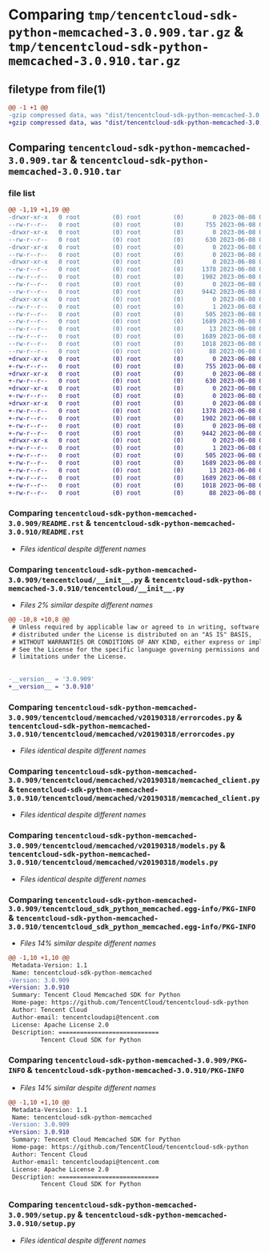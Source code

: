 # Comparing `tmp/tencentcloud-sdk-python-memcached-3.0.909.tar.gz` & `tmp/tencentcloud-sdk-python-memcached-3.0.910.tar.gz`

## filetype from file(1)

```diff
@@ -1 +1 @@
-gzip compressed data, was "dist/tencentcloud-sdk-python-memcached-3.0.909.tar", last modified: Thu Jun  8 00:28:53 2023, max compression
+gzip compressed data, was "dist/tencentcloud-sdk-python-memcached-3.0.910.tar", last modified: Thu Jun  8 09:14:39 2023, max compression
```

## Comparing `tencentcloud-sdk-python-memcached-3.0.909.tar` & `tencentcloud-sdk-python-memcached-3.0.910.tar`

### file list

```diff
@@ -1,19 +1,19 @@
-drwxr-xr-x   0 root         (0) root         (0)        0 2023-06-08 00:28:53.000000 tencentcloud-sdk-python-memcached-3.0.909/
--rw-r--r--   0 root         (0) root         (0)      755 2023-06-08 00:28:53.000000 tencentcloud-sdk-python-memcached-3.0.909/README.rst
-drwxr-xr-x   0 root         (0) root         (0)        0 2023-06-08 00:28:53.000000 tencentcloud-sdk-python-memcached-3.0.909/tencentcloud/
--rw-r--r--   0 root         (0) root         (0)      630 2023-06-08 00:28:53.000000 tencentcloud-sdk-python-memcached-3.0.909/tencentcloud/__init__.py
-drwxr-xr-x   0 root         (0) root         (0)        0 2023-06-08 00:28:53.000000 tencentcloud-sdk-python-memcached-3.0.909/tencentcloud/memcached/
--rw-r--r--   0 root         (0) root         (0)        0 2023-06-08 00:28:53.000000 tencentcloud-sdk-python-memcached-3.0.909/tencentcloud/memcached/__init__.py
-drwxr-xr-x   0 root         (0) root         (0)        0 2023-06-08 00:28:53.000000 tencentcloud-sdk-python-memcached-3.0.909/tencentcloud/memcached/v20190318/
--rw-r--r--   0 root         (0) root         (0)     1378 2023-06-08 00:28:53.000000 tencentcloud-sdk-python-memcached-3.0.909/tencentcloud/memcached/v20190318/errorcodes.py
--rw-r--r--   0 root         (0) root         (0)     1902 2023-06-08 00:28:53.000000 tencentcloud-sdk-python-memcached-3.0.909/tencentcloud/memcached/v20190318/memcached_client.py
--rw-r--r--   0 root         (0) root         (0)        0 2023-06-08 00:28:53.000000 tencentcloud-sdk-python-memcached-3.0.909/tencentcloud/memcached/v20190318/__init__.py
--rw-r--r--   0 root         (0) root         (0)     9442 2023-06-08 00:28:53.000000 tencentcloud-sdk-python-memcached-3.0.909/tencentcloud/memcached/v20190318/models.py
-drwxr-xr-x   0 root         (0) root         (0)        0 2023-06-08 00:28:53.000000 tencentcloud-sdk-python-memcached-3.0.909/tencentcloud_sdk_python_memcached.egg-info/
--rw-r--r--   0 root         (0) root         (0)        1 2023-06-08 00:28:53.000000 tencentcloud-sdk-python-memcached-3.0.909/tencentcloud_sdk_python_memcached.egg-info/dependency_links.txt
--rw-r--r--   0 root         (0) root         (0)      505 2023-06-08 00:28:53.000000 tencentcloud-sdk-python-memcached-3.0.909/tencentcloud_sdk_python_memcached.egg-info/SOURCES.txt
--rw-r--r--   0 root         (0) root         (0)     1689 2023-06-08 00:28:53.000000 tencentcloud-sdk-python-memcached-3.0.909/tencentcloud_sdk_python_memcached.egg-info/PKG-INFO
--rw-r--r--   0 root         (0) root         (0)       13 2023-06-08 00:28:53.000000 tencentcloud-sdk-python-memcached-3.0.909/tencentcloud_sdk_python_memcached.egg-info/top_level.txt
--rw-r--r--   0 root         (0) root         (0)     1689 2023-06-08 00:28:53.000000 tencentcloud-sdk-python-memcached-3.0.909/PKG-INFO
--rw-r--r--   0 root         (0) root         (0)     1018 2023-06-08 00:28:53.000000 tencentcloud-sdk-python-memcached-3.0.909/setup.py
--rw-r--r--   0 root         (0) root         (0)       88 2023-06-08 00:28:53.000000 tencentcloud-sdk-python-memcached-3.0.909/setup.cfg
+drwxr-xr-x   0 root         (0) root         (0)        0 2023-06-08 09:14:39.000000 tencentcloud-sdk-python-memcached-3.0.910/
+-rw-r--r--   0 root         (0) root         (0)      755 2023-06-08 09:14:39.000000 tencentcloud-sdk-python-memcached-3.0.910/README.rst
+drwxr-xr-x   0 root         (0) root         (0)        0 2023-06-08 09:14:39.000000 tencentcloud-sdk-python-memcached-3.0.910/tencentcloud/
+-rw-r--r--   0 root         (0) root         (0)      630 2023-06-08 09:14:39.000000 tencentcloud-sdk-python-memcached-3.0.910/tencentcloud/__init__.py
+drwxr-xr-x   0 root         (0) root         (0)        0 2023-06-08 09:14:39.000000 tencentcloud-sdk-python-memcached-3.0.910/tencentcloud/memcached/
+-rw-r--r--   0 root         (0) root         (0)        0 2023-06-08 09:14:39.000000 tencentcloud-sdk-python-memcached-3.0.910/tencentcloud/memcached/__init__.py
+drwxr-xr-x   0 root         (0) root         (0)        0 2023-06-08 09:14:39.000000 tencentcloud-sdk-python-memcached-3.0.910/tencentcloud/memcached/v20190318/
+-rw-r--r--   0 root         (0) root         (0)     1378 2023-06-08 09:14:39.000000 tencentcloud-sdk-python-memcached-3.0.910/tencentcloud/memcached/v20190318/errorcodes.py
+-rw-r--r--   0 root         (0) root         (0)     1902 2023-06-08 09:14:39.000000 tencentcloud-sdk-python-memcached-3.0.910/tencentcloud/memcached/v20190318/memcached_client.py
+-rw-r--r--   0 root         (0) root         (0)        0 2023-06-08 09:14:39.000000 tencentcloud-sdk-python-memcached-3.0.910/tencentcloud/memcached/v20190318/__init__.py
+-rw-r--r--   0 root         (0) root         (0)     9442 2023-06-08 09:14:39.000000 tencentcloud-sdk-python-memcached-3.0.910/tencentcloud/memcached/v20190318/models.py
+drwxr-xr-x   0 root         (0) root         (0)        0 2023-06-08 09:14:39.000000 tencentcloud-sdk-python-memcached-3.0.910/tencentcloud_sdk_python_memcached.egg-info/
+-rw-r--r--   0 root         (0) root         (0)        1 2023-06-08 09:14:39.000000 tencentcloud-sdk-python-memcached-3.0.910/tencentcloud_sdk_python_memcached.egg-info/dependency_links.txt
+-rw-r--r--   0 root         (0) root         (0)      505 2023-06-08 09:14:39.000000 tencentcloud-sdk-python-memcached-3.0.910/tencentcloud_sdk_python_memcached.egg-info/SOURCES.txt
+-rw-r--r--   0 root         (0) root         (0)     1689 2023-06-08 09:14:39.000000 tencentcloud-sdk-python-memcached-3.0.910/tencentcloud_sdk_python_memcached.egg-info/PKG-INFO
+-rw-r--r--   0 root         (0) root         (0)       13 2023-06-08 09:14:39.000000 tencentcloud-sdk-python-memcached-3.0.910/tencentcloud_sdk_python_memcached.egg-info/top_level.txt
+-rw-r--r--   0 root         (0) root         (0)     1689 2023-06-08 09:14:39.000000 tencentcloud-sdk-python-memcached-3.0.910/PKG-INFO
+-rw-r--r--   0 root         (0) root         (0)     1018 2023-06-08 09:14:39.000000 tencentcloud-sdk-python-memcached-3.0.910/setup.py
+-rw-r--r--   0 root         (0) root         (0)       88 2023-06-08 09:14:39.000000 tencentcloud-sdk-python-memcached-3.0.910/setup.cfg
```

### Comparing `tencentcloud-sdk-python-memcached-3.0.909/README.rst` & `tencentcloud-sdk-python-memcached-3.0.910/README.rst`

 * *Files identical despite different names*

### Comparing `tencentcloud-sdk-python-memcached-3.0.909/tencentcloud/__init__.py` & `tencentcloud-sdk-python-memcached-3.0.910/tencentcloud/__init__.py`

 * *Files 2% similar despite different names*

```diff
@@ -10,8 +10,8 @@
 # Unless required by applicable law or agreed to in writing, software
 # distributed under the License is distributed on an "AS IS" BASIS,
 # WITHOUT WARRANTIES OR CONDITIONS OF ANY KIND, either express or implied.
 # See the License for the specific language governing permissions and
 # limitations under the License.
 
 
-__version__ = '3.0.909'
+__version__ = '3.0.910'
```

### Comparing `tencentcloud-sdk-python-memcached-3.0.909/tencentcloud/memcached/v20190318/errorcodes.py` & `tencentcloud-sdk-python-memcached-3.0.910/tencentcloud/memcached/v20190318/errorcodes.py`

 * *Files identical despite different names*

### Comparing `tencentcloud-sdk-python-memcached-3.0.909/tencentcloud/memcached/v20190318/memcached_client.py` & `tencentcloud-sdk-python-memcached-3.0.910/tencentcloud/memcached/v20190318/memcached_client.py`

 * *Files identical despite different names*

### Comparing `tencentcloud-sdk-python-memcached-3.0.909/tencentcloud/memcached/v20190318/models.py` & `tencentcloud-sdk-python-memcached-3.0.910/tencentcloud/memcached/v20190318/models.py`

 * *Files identical despite different names*

### Comparing `tencentcloud-sdk-python-memcached-3.0.909/tencentcloud_sdk_python_memcached.egg-info/PKG-INFO` & `tencentcloud-sdk-python-memcached-3.0.910/tencentcloud_sdk_python_memcached.egg-info/PKG-INFO`

 * *Files 14% similar despite different names*

```diff
@@ -1,10 +1,10 @@
 Metadata-Version: 1.1
 Name: tencentcloud-sdk-python-memcached
-Version: 3.0.909
+Version: 3.0.910
 Summary: Tencent Cloud Memcached SDK for Python
 Home-page: https://github.com/TencentCloud/tencentcloud-sdk-python
 Author: Tencent Cloud
 Author-email: tencentcloudapi@tencent.com
 License: Apache License 2.0
 Description: ============================
         Tencent Cloud SDK for Python
```

### Comparing `tencentcloud-sdk-python-memcached-3.0.909/PKG-INFO` & `tencentcloud-sdk-python-memcached-3.0.910/PKG-INFO`

 * *Files 14% similar despite different names*

```diff
@@ -1,10 +1,10 @@
 Metadata-Version: 1.1
 Name: tencentcloud-sdk-python-memcached
-Version: 3.0.909
+Version: 3.0.910
 Summary: Tencent Cloud Memcached SDK for Python
 Home-page: https://github.com/TencentCloud/tencentcloud-sdk-python
 Author: Tencent Cloud
 Author-email: tencentcloudapi@tencent.com
 License: Apache License 2.0
 Description: ============================
         Tencent Cloud SDK for Python
```

### Comparing `tencentcloud-sdk-python-memcached-3.0.909/setup.py` & `tencentcloud-sdk-python-memcached-3.0.910/setup.py`

 * *Files identical despite different names*

